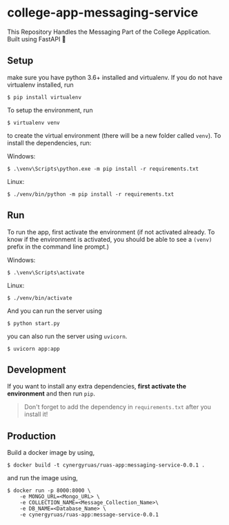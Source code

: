 # college-app-messaging-service
This Repository Handles the Messaging Part of the College Application. Built using FastAPI 💜 


## Setup
make sure you have python 3.6+ installed and virtualenv. If you do not have virtualenv installed, run

```
$ pip install virtualenv
```

To setup the environment, run

```
$ virtualenv venv
```

to create the virtual environment (there will be a new folder called `venv`). To install the dependencies, run:

Windows:
```
$ .\venv\Scripts\python.exe -m pip install -r requirements.txt
```

Linux:
```
$ ./venv/bin/python -m pip install -r requirements.txt
```

## Run

To run the app, first activate the environment (if not activated already. To know if the environment is activated, you should be able to see a `(venv)` prefix in the command line prompt.)

Windows:
```
$ .\venv\Scripts\activate
```

Linux:
```
$ ./venv/bin/activate
```

And you can run the server using
```
$ python start.py
```

you can also run the server using `uvicorn`.
```
$ uvicorn app:app
```

## Development

If you want to install any extra dependencies, **first activate the environment** and then run `pip`.

> Don't forget to add the dependency in `requirements.txt` after you install it!

## Production

Build a docker image by using,
```
$ docker build -t cynergyruas/ruas-app:messaging-service-0.0.1 .
```

and run the image using,
```
$ docker run -p 8000:8000 \
    -e MONGO_URL=<Mongo_URL> \
    -e COLLECTION_NAME=<Message_Collection_Name>\
    -e DB_NAME=<Database_Name> \
    -e cynergyruas/ruas-app:message-service-0.0.1
```
